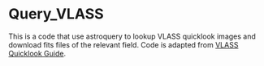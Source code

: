 # Query_VLASS
This is a code that use astroquery to lookup VLASS quicklook images and download fits files of the relevant field. Code is adapted from [VLASS Quicklook Guide](https://science.nrao.edu/vlass/data-access/vlass-epoch-1-quick-look-users-guide). 
